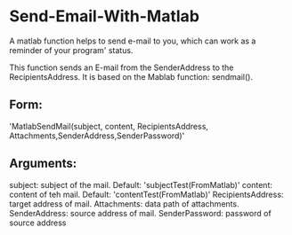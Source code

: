 # Send-Email-With-Matlab
A matlab function helps to send e-mail to you, which can work as a reminder of your program' status.

This function sends an E-mail from the SenderAddress to the RecipientsAddress.
It is based on the Mablab function: sendmail().

## Form: 
'MatlabSendMail(subject, content, RecipientsAddress, Attachments,SenderAddress,SenderPassword)'
## Arguments:
  subject: subject of the mail. Default: 'subjectTest(FromMatlab)'
  content: content of teh mail. Default: 'contentTest(FromMatlab)'
  RecipientsAddress: target address of mail. 
  Attachments: data path of  attachments.
  SenderAddress: source address of mail.
  SenderPassword: password of source address

